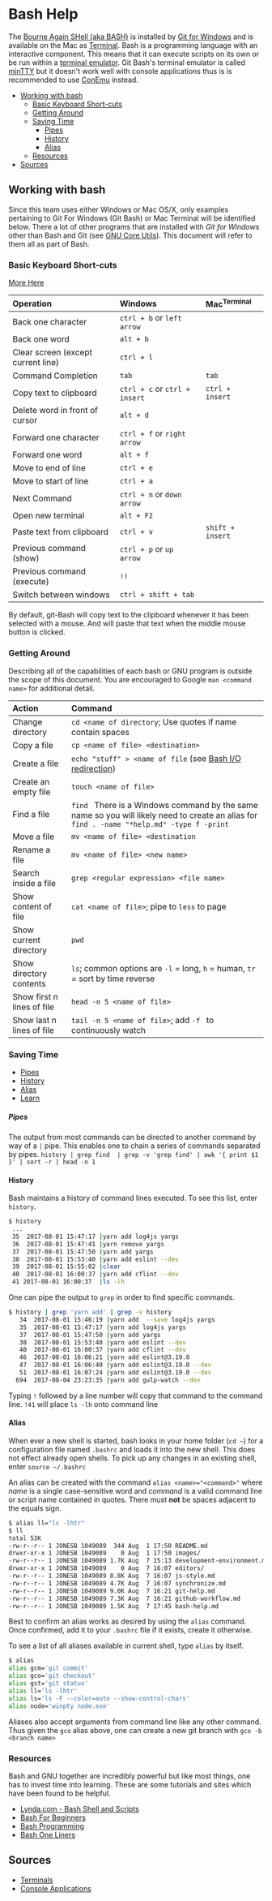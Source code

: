 # Bash Help

The [Bourne Again SHell (aka BASH)](https://en.wikipedia.org/wiki/Bash_(Unix_shell)) is installed by [Git for Windows](https://git-for-windows.github.io/) and is available on the Mac as [Terminal](https://en.wikipedia.org/wiki/Terminal_(macOS)). Bash is a programming language with an interactive component. This means that it can execute scripts on its own or be run within a [terminal emulator](./terminals/terminals.md). Git Bash's terminal emulator is called [minTTY](http://mintty.github.io/) but it doesn't work well with console applications thus is is recommended to use [ConEmu](https://conemu.github.io/) instead.

* [Working with bash](#working-with-bash)
  * [Basic Keyboard Short-cuts](#basic-keyboard-short-cuts)
  * [Getting Around](#getting-around)
  * [Saving Time](#saving-time)
      * [Pipes](#pipes)
    * [History](#history)
    * [Alias](#alias)
  * [Resources](#resources)
* [Sources](#sources)

## Working with bash

Since this team uses either Windows or Mac OS/X, only examples pertaining to Git For Windows (Git Bash) or Mac Terminal will be identified below. There a lot of other programs that are installed with _Git for Windows_ other than Bash and Git (see [GNU Core Utils](https://en.wikipedia.org/wiki/GNU_Core_Utilities)). This document will refer to them all as part of Bash.

### Basic Keyboard Short-cuts

[More Here](https://ss64.com/bash/syntax-keyboard.html)

| Operation | Windows | Mac<sup>Terminal</sup> |  
| :------------- | :------------- |:------------- |
| Back one character | `ctrl + b` or `left arrow` | |
| Back one word | `alt + b` | |
| Clear screen (except current line) | `ctrl + l` | |
| Command Completion | `tab` | `tab` |
| Copy text to clipboard | `ctrl + c` or `ctrl + insert` | `ctrl + insert` |
| Delete word in front of cursor | `alt + d` | |
| Forward one character | `ctrl + f` or `right arrow` | |
| Forward one word | `alt + f` | |
| Move to end of line | `ctrl + e` | |
| Move to start of line | `ctrl + a` | |
| Next Command | `ctrl + n` or `down arrow` | |
| Open new terminal | `alt + F2` | |
| Paste text from clipboard | `ctrl + v` | `shift + insert` |
| Previous command (show) | `ctrl + p` or `up arrow` |  |
| Previous command (execute) | `!!` |  |
| Switch between windows | `ctrl + shift + tab` | &nbsp; |

By default, git-Bash will copy text to the clipboard whenever it has been selected with a mouse. And will paste that text when the middle mouse button is clicked. 

### Getting Around

Describing all of the capabilities of each bash or GNU program is outside the scope of this document. You are encouraged to Google `man <command name>` for additional detail.

| Action | Command |
| :------------- | :------------- |
| Change directory | `cd <name of directory`; Use quotes if name contain spaces |
| Copy a file | `cp <name of file> <destination>` |
| Create a file | `echo "stuff" > <name of file` (see [Bash I/O redirection](http://www.tldp.org/LDP/abs/html/io-redirection.html)) |
| Create an empty file | `touch <name of file>` |
| Find a file | `find ` There is a Windows command by the same name so you will likely need to create an alias for `find . -name "*help.md" -type f -print` |
| Move a file | `mv <name of file> <destination` |
| Rename a file | `mv <name of file> <new name>` |
| Search inside a file | `grep <regular expression> <file name>` |
| Show content of file | `cat <name of file>`; pipe to `less` to page |
| Show current directory | `pwd` |
| Show directory contents | `ls`; common options are `-l` = long, `h` = human, `tr` = sort by time reverse |
| Show first n lines of file | `head -n 5 <name of file>` |
| Show last n lines of file | `tail -n 5 <name of file>`; add `-f ` to continuously watch |

### Saving Time

*   [Pipes](#pipes)
*   [History](#history)
*   [Alias](#alias)
*   [Learn](#resources)

##### Pipes

The output from most commands can be directed to another command by way of a `|` pipe. This enables one to chain a series of commands separated by pipes. `history | grep find  | grep -v 'grep find' | awk '{ print $1 }' | sort -r | head -n 1`

#### History

Bash maintains a history of command lines executed. To see this list, enter `history`.

```bash
$ history
 ...
 35  2017-08-01 15:47:17 |yarn add log4js yargs
 36  2017-08-01 15:47:41 |yarn remove yargs
 37  2017-08-01 15:47:50 |yarn add yargs
 38  2017-08-01 15:53:40 |yarn add eslint --dev
 39  2017-08-01 15:55:02 |clear
 40  2017-08-01 16:00:37 |yarn add cflint --dev
 41 2017-08-01 16:00:37  |ls -lh
```

One can pipe the output to `grep` in order to find specific commands.  

```bash
$ history | grep 'yarn add' | grep -v history
   34  2017-08-01 15:46:19 |yarn add  --save log4js yargs
   35  2017-08-01 15:47:17 |yarn add log4js yargs
   37  2017-08-01 15:47:50 |yarn add yargs
   38  2017-08-01 15:53:40 |yarn add eslint --dev
   40  2017-08-01 16:00:37 |yarn add cflint --dev
   46  2017-08-01 16:06:21 |yarn add eslint@3.19.0
   47  2017-08-01 16:06:40 |yarn add eslint@3.19.0 --dev
   51  2017-08-01 16:07:24 |yarn add eslint@3.19.0 --dev
  694  2017-08-04 23:23:35 |yarn add gulp-watch --dev
```
Typing `!` followed by a line number will copy that command to the command line. `!41` will place `ls -lh` onto command line

#### Alias

When ever a new shell is started, bash looks in your home folder (`cd ~`) for a configuration file named `.bashrc` and loads it into the new shell. This does not effect already open shells. To pick up any changes in an existing shell, enter `source ~/.bashrc`

An alias can be created with the command `alias <name>="<command>"` where _name_ is a single case-sensitive word and _command_ is a valid command line or script name contained in quotes. There must **not** be spaces adjacent to the equals sign.

```bash
$ alias ll="ls -lhtr"
$ ll
total 53K
-rw-r--r-- 1 JONESB 1049089  344 Aug  1 17:50 README.md
drwxr-xr-x 1 JONESB 1049089    0 Aug  1 17:50 images/
-rw-r--r-- 1 JONESB 1049089 1.7K Aug  7 15:13 development-environment.md
drwxr-xr-x 1 JONESB 1049089    0 Aug  7 16:07 editors/
-rw-r--r-- 1 JONESB 1049089 8.8K Aug  7 16:07 js-style.md
-rw-r--r-- 1 JONESB 1049089 4.7K Aug  7 16:07 synchronize.md
-rw-r--r-- 1 JONESB 1049089 9.0K Aug  7 16:21 git-help.md
-rw-r--r-- 1 JONESB 1049089 7.3K Aug  7 16:21 github-workflow.md
-rw-r--r-- 1 JONESB 1049089 1.5K Aug  7 17:45 bash-help.md
```

Best to confirm an alias works as desired by using the `alias` command. Once confirmed, add it to your `.bashrc` file if it exists, create it otherwise.

To see a list of all aliases available in current shell, type `alias` by itself.

```bash
$ alias
alias gcm='git commit'
alias gco='git checkout'
alias gst='git status'
alias ll='ls -lhtr'
alias ls='ls -F --color=auto --show-control-chars'
alias node='winpty node.exe'
```
Aliases also accept arguments from command line like any other command. Thus given the `gco` alias above, one can create a new git branch with `gco -b <branch name>`

### Resources

Bash and GNU together are incredibly powerful but like most things, one has to invest time into learning. These are some tutorials and sites which have been found to be helpful.

*   [Lynda.com - Bash Shell and Scripts](https://www.lynda.com/Linux-tutorials/Linux-Bash-Shell-Scripts/504429-2.html)
*   [Bash For Beginners](http://tldp.org/LDP/Bash-Beginners-Guide/html/)
*   [Bash Programming](http://tldp.org/HOWTO/Bash-Prog-Intro-HOWTO.html)
*   [Bash One Liners](http://www.bashoneliners.com/)

## Sources

*   [Terminals](https://en.wikipedia.org/wiki/Computer_terminal)
*   [Console Applications](https://en.wikipedia.org/wiki/Console_application)
